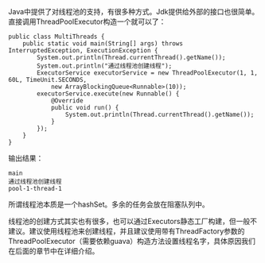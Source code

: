 Java中提供了对线程池的支持，有很多种方式。Jdk提供给外部的接口也很简单。直接调用ThreadPoolExecutor构造一个就可以了：

    public class MultiThreads {
        public static void main(String[] args) throws InterruptedException, ExecutionException {
            System.out.println(Thread.currentThread().getName());
            System.out.println("通过线程池创建线程");
            ExecutorService executorService = new ThreadPoolExecutor(1, 1, 60L, TimeUnit.SECONDS,
                new ArrayBlockingQueue<Runnable>(10));
            executorService.execute(new Runnable() {
                @Override
                public void run() {
                    System.out.println(Thread.currentThread().getName());
                }
            });
        }
    }
    

输出结果：

    main
    通过线程池创建线程
    pool-1-thread-1
    

所谓线程池本质是一个hashSet。多余的任务会放在阻塞队列中。

线程池的创建方式其实也有很多，也可以通过Executors静态工厂构建，但一般不建议。建议使用线程池来创建线程，并且建议使用带有ThreadFactory参数的ThreadPoolExecutor（需要依赖guava）构造方法设置线程名字，具体原因我们在后面的章节中在详细介绍。